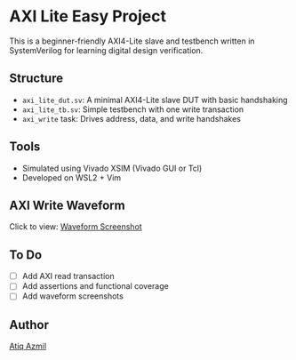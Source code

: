 # AXI Lite Easy Project

This is a beginner-friendly AXI4-Lite slave and testbench written in SystemVerilog for learning digital design verification.

## Structure

- `axi_lite_dut.sv`: A minimal AXI4-Lite slave DUT with basic handshaking
- `axi_lite_tb.sv`: Simple testbench with one write transaction
- `axi_write` task: Drives address, data, and write handshakes

## Tools

- Simulated using Vivado XSIM (Vivado GUI or Tcl)
- Developed on WSL2 + Vim 

## AXI Write Waveform

Click to view: [Waveform Screenshot](AXI_lite_write_read_waveform.png)
## To Do

- [ ] Add AXI read transaction
- [ ] Add assertions and functional coverage
- [ ] Add waveform screenshots

## Author

[Atiq Azmil](https://github.com/atiqazmil)
